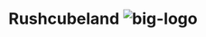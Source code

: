 <h1 style="text-align:center">Rushcubeland</>

<img src="https://rushcubeland.fr/storage/img/logo-rcb-big.png" alt="big-logo"/>

